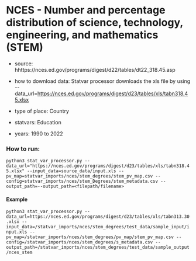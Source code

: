 # NCES - Number and percentage distribution of science, technology, engineering, and mathematics (STEM)

- source: hhttps://nces.ed.gov/programs/digest/d22/tables/dt22_318.45.asp

- how to download data: Statvar processor downloads the xls file by using --data_url=https://nces.ed.gov/programs/digest/d23/tables/xls/tabn318.45.xlsx

- type of place: Country

- statvars: Education

- years: 1990 to 2022


### How to run:

`python3 stat_var_processor.py --data_url="https://nces.ed.gov/programs/digest/d23/tables/xls/tabn318.45.xlsx" --input_data=source_data/input.xls --pv_map=statvar_imports/nces/stem_degrees/stem_pv_map.csv --config=statvar_imports/nces/stem_Degrees/stem_metadata.csv --output_path=--output_path=<filepath/filename>`

#### Example
`python3 stat_var_processor.py --data_url=https://nces.ed.gov/programs/digest/d23/tables/xls/tabn313.30.xlsx --input_data=/statvar_imports/nces/stem_degrees/test_data/sample_input/input.xls --pv_map=/statvar_imports/nces/stem_degrees/pv_map/stem_pv_map.csv --config=/statvar_imports/nces/stem_degrees/s_metadata.csv --output_path=/statvar_imports/nces/stem_degrees/test_data/sample_output/nces_stem`

